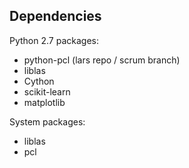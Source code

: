 ## Dependencies

Python 2.7 packages:

- python-pcl (lars repo / scrum branch)
- liblas
- Cython
- scikit-learn
- matplotlib

System packages:

- liblas
- pcl